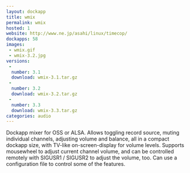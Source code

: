```yaml
---
layout: dockapp
title: wmix
permalink: wmix
hosted: 1
website: http://www.ne.jp/asahi/linux/timecop/
dockapps: 58
images:
 - wmix.gif
 - wmix-3.2.jpg
versions:
 -
  number: 3.1
  download: wmix-3.1.tar.gz
 -
  number: 3.2
  download: wmix-3.2.tar.gz
 -
  number: 3.3
  download: wmix-3.3.tar.gz
categories: audio
---
```

Dockapp mixer for OSS or ALSA. Allows toggling record source, muting individual channels, adjusting volume and balance, all in a compact dockapp size, with TV-like on-screen-display for volume levels. Supports mousewheel to adjust current channel volume, and can be controlled remotely with SIGUSR1 / SIGUSR2 to adjust the volume, too. Can use a configuration file to control some of the features.

